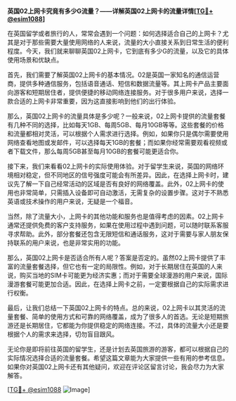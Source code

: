 **英国02上网卡究竟有多少G流量？——详解英国02上网卡的流量详情[[TG💪+ @esim1088](https://t.me/s/esim1088)]**

在英国留学或者旅行的人，常常会遇到一个问题：如何选择适合自己的上网卡？尤其是对于那些需要大量使用网络的人来说，流量的大小直接关系到日常生活的便利程度。今天，我们就来聊聊英国02上网卡，它到底有多少G的流量，以及它的具体使用场景和优缺点。

首先，我们需要了解英国02上网卡的基本情况。02是英国一家知名的通信运营商，提供多种通信服务，包括语音通话、短信和数据流量等。其上网卡产品主要面向游客和短期居住者，提供便捷的移动网络连接服务。对于很多用户来说，选择一款合适的上网卡非常重要，因为这直接影响到他们的出行体验。

那么，英国02上网卡的流量具体是多少呢？一般来说，02上网卡提供的流量套餐有几种不同的选择，比如每天1GB、每周5GB、每月10GB等等。这些套餐的价格和流量都相对灵活，可以根据个人需求进行选择。例如，如果你只是偶尔需要使用网络查看地图或发邮件，可以选择每天1GB的套餐；而如果你经常需要观看视频或者下载文件，那么每周5GB甚至每月10GB的套餐可能更适合你。

接下来，我们来看看02上网卡的实际使用体验。对于留学生来说，英国的网络环境相对稳定，但不同地区的信号强度可能会有所差异。因此，在选择上网卡时，建议先了解一下自己经常活动的区域是否有良好的网络覆盖。此外，02上网卡的使用也非常简单，只需插入设备即可自动激活，无需复杂的设置步骤。这对于不熟悉英语或技术操作的用户来说，无疑是一个福音。

当然，除了流量大小，上网卡的其他功能和服务也是值得考虑的因素。02上网卡通常还提供免费的客户支持服务，如果在使用过程中遇到问题，可以随时联系客服寻求帮助。此外，部分套餐还包含无限短信和通话服务，这对于需要与家人朋友保持联系的用户来说，也是非常实用的功能。

那么，英国02上网卡是否适合所有人呢？答案是否定的。虽然02上网卡提供了丰富的流量套餐选择，但它也有一定的局限性。例如，对于长期居住在英国的人来说，购买当地的SIM卡可能更为经济实惠；而对于需要全球漫游的用户来说，国际漫游套餐可能更加合适。因此，在选择上网卡之前，一定要根据自己的实际需求进行权衡。

最后，让我们总结一下英国02上网卡的特点。总的来说，02上网卡以其灵活的流量套餐、简单的使用方式和可靠的网络覆盖，成为了很多人的首选。无论是短期旅游还是长期居住，它都能为你提供稳定的网络连接。不过，具体的流量大小还是要根据个人的需求来选择，切勿盲目跟风。

无论你是即将前往英国的留学生，还是计划去英国旅游的游客，都可以根据自己的实际情况选择合适的流量套餐。希望这篇文章能为大家提供一些有用的参考信息。如果你对英国02上网卡还有其他疑问，欢迎在评论区留言讨论，我会尽力为大家解答。

[[TG💪+ @esim1088](https://t.me/s/esim1088) ![Image](https://i.postimg.cc/4NQfJmqS/Snipaste-2025-05-13-00-14-12.png)]